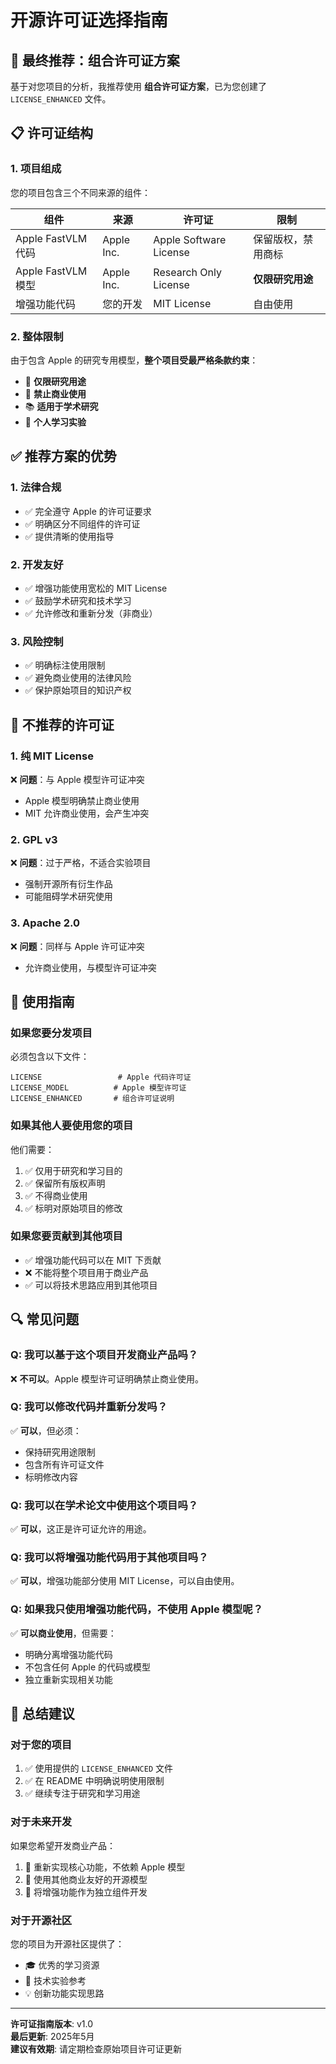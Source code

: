 # 开源许可证选择指南

## 🎯 最终推荐：组合许可证方案

基于对您项目的分析，我推荐使用 **组合许可证方案**，已为您创建了 `LICENSE_ENHANCED` 文件。

## 📋 许可证结构

### 1. 项目组成
您的项目包含三个不同来源的组件：

| 组件 | 来源 | 许可证 | 限制 |
|------|------|--------|------|
| Apple FastVLM 代码 | Apple Inc. | Apple Software License | 保留版权，禁用商标 |
| Apple FastVLM 模型 | Apple Inc. | Research Only License | **仅限研究用途** |
| 增强功能代码 | 您的开发 | MIT License | 自由使用 |

### 2. 整体限制
由于包含 Apple 的研究专用模型，**整个项目受最严格条款约束**：
- 🚨 **仅限研究用途**
- 🚫 **禁止商业使用**
- 📚 **适用于学术研究**
- 🧪 **个人学习实验**

## ✅ 推荐方案的优势

### 1. 法律合规
- ✅ 完全遵守 Apple 的许可证要求
- ✅ 明确区分不同组件的许可证
- ✅ 提供清晰的使用指导

### 2. 开发友好
- ✅ 增强功能使用宽松的 MIT License
- ✅ 鼓励学术研究和技术学习
- ✅ 允许修改和重新分发（非商业）

### 3. 风险控制
- ✅ 明确标注使用限制
- ✅ 避免商业使用的法律风险
- ✅ 保护原始项目的知识产权

## 🚫 不推荐的许可证

### 1. 纯 MIT License
❌ **问题**：与 Apple 模型许可证冲突
- Apple 模型明确禁止商业使用
- MIT 允许商业使用，会产生冲突

### 2. GPL v3
❌ **问题**：过于严格，不适合实验项目
- 强制开源所有衍生作品
- 可能阻碍学术研究使用

### 3. Apache 2.0
❌ **问题**：同样与 Apple 许可证冲突
- 允许商业使用，与模型许可证冲突

## 📝 使用指南

### 如果您要分发项目
必须包含以下文件：
```
LICENSE                 # Apple 代码许可证
LICENSE_MODEL          # Apple 模型许可证  
LICENSE_ENHANCED       # 组合许可证说明
```

### 如果其他人要使用您的项目
他们需要：
1. ✅ 仅用于研究和学习目的
2. ✅ 保留所有版权声明
3. ✅ 不得商业使用
4. ✅ 标明对原始项目的修改

### 如果您要贡献到其他项目
- ✅ 增强功能代码可以在 MIT 下贡献
- ❌ 不能将整个项目用于商业产品
- ✅ 可以将技术思路应用到其他项目

## 🔍 常见问题

### Q: 我可以基于这个项目开发商业产品吗？
❌ **不可以**。Apple 模型许可证明确禁止商业使用。

### Q: 我可以修改代码并重新分发吗？
✅ **可以**，但必须：
- 保持研究用途限制
- 包含所有许可证文件
- 标明修改内容

### Q: 我可以在学术论文中使用这个项目吗？
✅ **可以**，这正是许可证允许的用途。

### Q: 我可以将增强功能代码用于其他项目吗？
✅ **可以**，增强功能部分使用 MIT License，可以自由使用。

### Q: 如果我只使用增强功能代码，不使用 Apple 模型呢？
✅ **可以商业使用**，但需要：
- 明确分离增强功能代码
- 不包含任何 Apple 的代码或模型
- 独立重新实现相关功能

## 🎯 总结建议

### 对于您的项目
1. ✅ 使用提供的 `LICENSE_ENHANCED` 文件
2. ✅ 在 README 中明确说明使用限制
3. ✅ 继续专注于研究和学习用途

### 对于未来开发
如果您希望开发商业产品：
1. 🔄 重新实现核心功能，不依赖 Apple 模型
2. 🔄 使用其他商业友好的开源模型
3. 🔄 将增强功能作为独立组件开发

### 对于开源社区
您的项目为开源社区提供了：
- 🎓 优秀的学习资源
- 🧪 技术实验参考
- 💡 创新功能实现思路

---

**许可证指南版本**: v1.0  
**最后更新**: 2025年5月  
**建议有效期**: 请定期检查原始项目许可证更新
